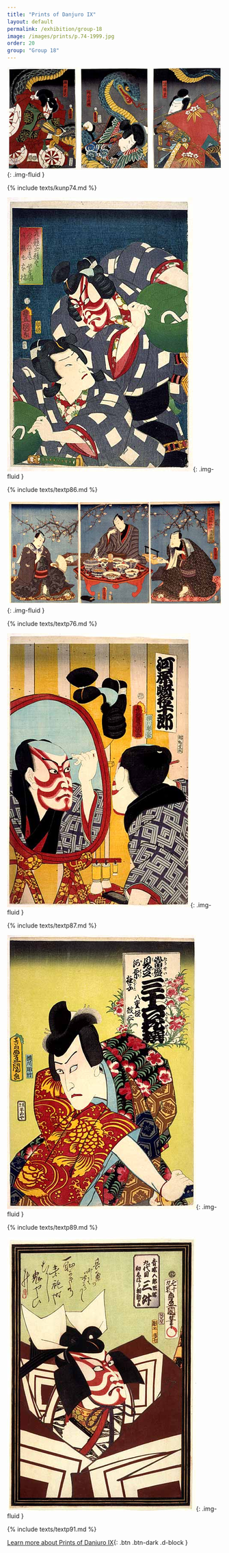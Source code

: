 ```yaml
---
title: "Prints of Danjuro IX"
layout: default
permalink: /exhibition/group-18
image: /images/prints/p.74-1999.jpg
order: 20
group: "Group 18"
---
```


![Kunisada Image](/images/prints/p.74-1999.jpg){: .img-fluid }

{% include texts/kunp74.md %}

![Kunisada Image](/images/prints/p.86-1999.jpg){: .img-fluid }

{% include texts/textp86.md %}

![Kunisada Image](/images/prints/p.76-1999.jpg){: .img-fluid }

{% include texts/textp76.md %}

![Kunisada Image](/images/prints/p.87-1999.jpg){: .img-fluid }

{% include texts/textp87.md %}

![Kunisada Image](/images/prints/p.89-1999.jpg){: .img-fluid }

{% include texts/textp89.md %}

![Kunisada Image](/images/prints/p.91-1999.jpg){: .img-fluid }

{% include texts/textp91.md %}

[Learn more about Prints of Danjuro IX](/context/textO){: .btn .btn-dark .d-block }
